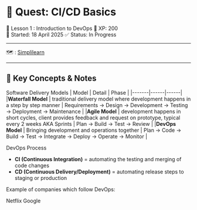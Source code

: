 # 🧪 Quest: CI/CD Basics
📍 Lesson 1 : Introduction to DevOps
🎯 XP: 200  
📅 Started: 18 April 2025
✅ Status: In Progress

---
🗺️ : [Simplilearn](https://www.simplilearn.com/free-ci-cd-online-training-course-skillup)

---

## 🔧 Key Concepts & Notes

Software Delivery Models
| Model | Detail | Phase |
|-------|------|------|
|**Waterfall Model** | traditional delivery model where development happens in a step by step manner | Requirements -> Design -> Development -> Testing -> Deployment -> Maintenance | 
|**Agile Model** | development happens in short cycles, client provides feedback and request on prototype, typical every 2 weeks AKA Sprints | Plan -> Build -> Test -> Review |
|**DevOps Model** | Bringing development and operations together | Plan -> Code -> Build -> Test -> Integrate -> Deploy -> Operate -> Monitor |

DevOps Process
- **CI (Continuous Integration)** = automating the testing and merging of code changes
- **CD (Continuous Delivery/Deployment)** = automating release steps to staging or production

Example of companies which follow DevOps:

Netflix
Google